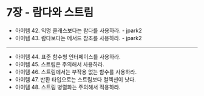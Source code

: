 # 7장 - 람다와 스트림

- 아이템 42. 익명 클래스보다는 람다를 사용하라. - jpark2
- 아이템 43. 람다보다는 메서드 참조를 사용하라. - jpark2
---
- 아이템 44. 표준 함수형 인터페이스를 사용하라.
- 아이템 45. 스트림은 주의해서 사용하라.
- 아이템 46. 스트림에서는 부작용 없는 함수를 사용하라.
- 아이템 47. 반환 타입으로는 스트림보다 컬렉션이 낫다.
- 아이템 48. 스트림 병렬화는 주의해서 적용하라.
